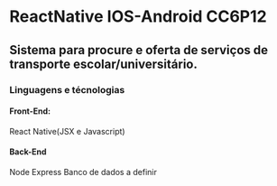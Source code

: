 # ReactNative IOS-Android   CC6P12
## Sistema para procure e oferta de serviços de transporte escolar/universitário.  

### Linguagens e técnologias  
#### Front-End:
React Native(JSX e Javascript)

#### Back-End
Node
Express
Banco de dados a definir

